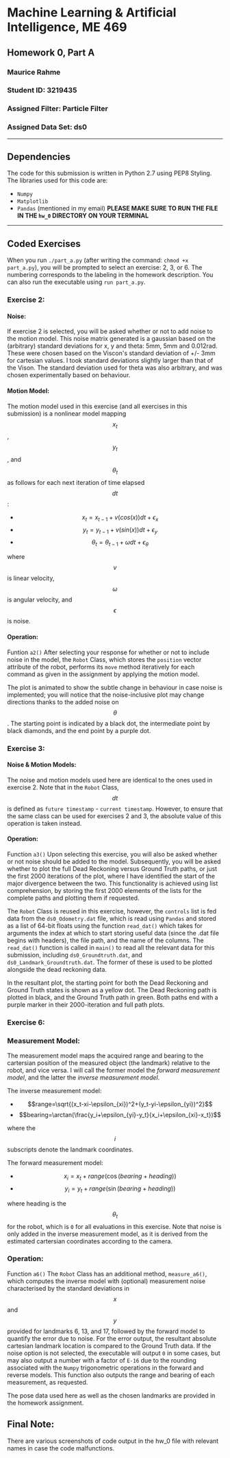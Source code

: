 # Machine Learning & Artificial Intelligence, ME 469
## Homework 0, Part A
### Maurice Rahme
### Student ID: 3219435

### Assigned Filter: Particle Filter
### Assigned Data Set: ds0

****
## Dependencies
The code for this submission is written in Python 2.7 using PEP8 Styling. 
The libraries used for this code are:
* ``` Numpy ```
* ``` Matplotlib ```
* ``` Pandas ``` (mentioned in my email)
**PLEASE MAKE SURE TO RUN THE FILE IN THE ```hw_0``` DIRECTORY ON YOUR TERMINAL**
****
## Coded Exercises
When you run ``` ./part_a.py ``` (after writing the command: ``` chmod +x part_a.py ```), you will be prompted to select an exercise: 2, 3, or 6. The numbering corresponds to the labeling in the homework description. You can also run the executable using ``` run part_a.py ```.
### Exercise 2:
#### Noise:
If exercise 2 is selected, you will be asked whether or not to add noise to the motion model. This noise matrix generated is a gaussian based on the (arbitrary) standard deviations for x, y and theta: 5mm, 5mm and 0.012rad. These were chosen based on the Viscon's standard deviation of +/- 3mm for cartesian values. I took standard deviations slightly larger than that of the Vison. The standard deviation used for theta was also arbitrary, and was chosen experimentally based on behaviour.
#### Motion Model:
The motion model used in this exercise (and all exercises in this submission) is a nonlinear model mapping $$x_t$$, $$y_t$$, and $$\theta_t$$ as follows for each next iteration of time elapsed $$dt$$:
* $$x_t=x_{t-1}+v(cos(x))dt+\epsilon_x$$
* $$y_t=y_{t-1}+v(sin(x))dt+\epsilon_y$$
* $$\theta_t=\theta_{t-1}+\omega dt+\epsilon_{\theta}$$

where $$v$$ is linear velocity, $$\omega$$ is angular velocity, and $$\epsilon$$ is noise. 

#### Operation:
Funtion ```a2()```
After selecting your response for whether or not to include noise in the model, the ``` Robot ``` Class, which stores the ``` position ``` vector attribute of the robot, performs its ``` move ``` method iteratively for each command as given in the assignment by applying the motion model.

The plot is animated to show the subtle change in behaviour in case noise is implemented; you will notice that the noise-inclusive plot may change directions thanks to the added noise on $$\theta$$. The starting point is indicated by a black dot, the intermediate point by black diamonds, and the end point by a purple dot. 

### Exercise 3:
#### Noise & Motion Models:
The noise and motion models used here are identical to the ones used in exercise 2. Note that in the ``` Robot ``` Class, $$dt$$ is defined as ``` future timestamp ``` - ``` current timestamp ```. However, to ensure that the same class can be used for exercises 2 and 3, the absolute value of this operation is taken instead. 
#### Operation:
Function ```a3()```
Upon selecting this exercise, you will also be asked whether or not noise should be added to the model. Subsequently, you will be asked whether to plot the full Dead Reckoning versus Ground Truth paths, or just the first 2000 iterations of the plot, where I have identified the start of the major divergence between the two. This functionality is achieved using list comprehension, by storing the first 2000 elements of the lists for the complete paths and plotting them if requested. 

The ``` Robot ``` Class is reused in this exercise, however, the ```controls``` list is fed data from the ```ds0_Odometry.dat``` file, which is read using ```Pandas``` and stored as a list of 64-bit floats using the function ```read_dat()``` which takes for arguments the index at which to start storing useful data (since the .dat file begins with headers), the file path, and the name of the columns. The ```read_dat()``` function is called in ```main()``` to read all the relevant data for this submission, including ```ds0_Groundtruth.dat```, and ```ds0_Landmark_Groundtruth.dat```. The former of these is used to be plotted alongside the dead reckoning data. 

In the resultant plot, the starting point for both the Dead Reckoning and Ground Truth states is shown as a yellow dot. The Dead Reckoning path is plotted in black, and the Ground Truth path in green. Both paths end with a purple marker in their 2000-iteration and full path plots. 

### Exercise 6:
### Measurement Model:
The measurement model maps the acquired range and bearing to the cartersian position of the measured object (the landmark) relative to the robot, and vice versa. I will call the former model the *forward measurement model*, and the latter the *inverse measurement model*. 

The inverse measurement model:
* $$range=\sqrt{(x_t-xi-\epsilon_{xi})^2+(y_t-yi-\epsilon_{yi})^2}$$
* $$bearing=\arctan(\frac{y_i+\epsilon_{yi}-y_t}{x_i+\epsilon_{xi}-x_t})$$

where the $$i$$ subscripts denote the landmark coordinates.

The forward measurement model:
* $$x_i=x_t+range(\cos(bearing+heading))$$
* $$y_i=y_t+range(\sin(bearing+heading))$$

where heading is the $$\theta_t$$ for the robot, which is ```0``` for all evaluations in this exercise. Note that noise is only added in the inverse measurement model, as it is derived from the estimated cartersian coordinates according to the camera. 
### Operation:
Function ```a6()```
The ```Robot``` Class has an additional method, ```measure_a6()```, which computes the inverse model with (optional) measurement noise characterised by the standard deviations in $$x$$ and $$y$$ provided for landmarks 6, 13, and 17, followed by the forward model to quantify the error due to noise. For the error output, the resultant absolute cartesian landmark location is compared to the Ground Truth data. If the noise option is not selected, the executable will output ```0``` in some cases, but may also output a number with a factor of ```E-16``` due to the rounding associated with the ```Numpy``` trigonometric operations in the forward and reverse models. This function also outputs the range and bearing of each measurement, as requested.

The pose data used here as well as the chosen landmarks are provided in the homework assignment. 

## Final Note:
There are various screenshots of code output in the hw_0 file with relevant names in case the code malfunctions. 